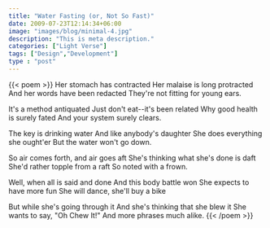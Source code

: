 ```yaml
---
title: "Water Fasting (or, Not So Fast)"
date: 2009-07-23T12:14:34+06:00
image: "images/blog/minimal-4.jpg"
description: "This is meta description."
categories: ["Light Verse"]
tags: ["Design","Development"]
type : "post"
---
```

{{< poem >}}
Her stomach has contracted
Her malaise is long protracted
And her words have been redacted
They're not fitting for young ears.

It's a method antiquated
Just don't eat--it's been related
Why good health is surely fated
And your system surely clears.

The key is drinking water
And like anybody's daughter
She does everything she ought'er
But the water won't go down.

So air comes forth, and air goes aft
She's thinking what she's done is daft
She'd rather topple from a raft
So noted with a frown.

Well, when all is said and done
And this body battle won
She expects to have more fun
She will dance, she'll buy a bike

But while she's going through it
And she's thinking that she blew it
She wants to say, "Oh Chew It!"
And more phrases much alike.
{{< /poem >}}
